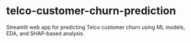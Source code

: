 # telco-customer-churn-prediction
Streamlit web app for predicting Telco customer churn using ML models, EDA, and SHAP-based analysis.

